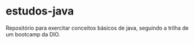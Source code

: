 # estudos-java
Repositório para exercitar conceitos básicos de java, seguindo a trilha de um bootcamp da DIO.
